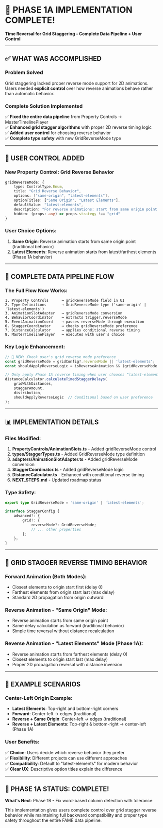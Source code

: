 # 🎉 **PHASE 1A IMPLEMENTATION COMPLETE!**

**Time Reversal for Grid Staggering - Complete Data Pipeline + User Control**

---

## ✅ **WHAT WAS ACCOMPLISHED**

### **Problem Solved**
Grid staggering lacked proper reverse mode support for 2D animations. Users needed **explicit control** over how reverse animations behave rather than automatic behavior.

### **Complete Solution Implemented**
✅ **Fixed the entire data pipeline** from Property Controls → MasterTimelinePlayer  
✅ **Enhanced grid stagger algorithms** with proper 2D reverse timing logic  
✅ **Added user control** for choosing reverse behavior  
✅ **Complete type safety** with new GridReverseMode type  

---

## 🎯 **USER CONTROL ADDED**

### **New Property Control: Grid Reverse Behavior**
```typescript
gridReverseMode: {
    type: ControlType.Enum,
    title: "Grid Reverse Behavior", 
    options: ["same-origin", "latest-elements"],
    optionTitles: ["Same Origin", "Latest Elements"],
    defaultValue: "latest-elements",
    description: "For reverse animations: start from same origin point or from latest/farthest elements",
    hidden: (props: any) => props.strategy !== "grid"
}
```

### **User Choice Options:**
1. **Same Origin**: Reverse animation starts from same origin point (traditional behavior)
2. **Latest Elements**: Reverse animation starts from latest/farthest elements (Phase 1A behavior)

---

## 🔧 **COMPLETE DATA PIPELINE FLOW**

### **The Full Flow Now Works:**
```
1. Property Controls      → gridReverseMode field in UI
2. Type Definitions       → GridReverseMode type ('same-origin' | 'latest-elements')
3. AnimationSlotAdapter   → gridReverseMode conversion  
4. BehaviorCoordinator    → extracts trigger.reverseMode
5. EventAnimationCoord    → passes reverseMode through execution
6. StaggerCoordinator     → checks gridReverseMode preference  
7. DistanceCalculator     → applies conditional reverse timing
8. MasterTimelinePlayer   → executes with user's choice
```

### **Key Logic Enhancement:**
```typescript
// 🚀 NEW: Check user's grid reverse mode preference
const gridReverseMode = gridConfig?.reverseMode || 'latest-elements';
const shouldApplyReverseLogic = isReverseAnimation && (gridReverseMode === 'latest-elements');

// Only apply Phase 1A reverse timing when user chooses "latest-elements"
distanceCalculator.calculateTimedStaggerDelays(
    gridWithDistances, 
    staggerAmount, 
    distribution,
    shouldApplyReverseLogic  // Conditional based on user preference
);
```

---

## 📊 **IMPLEMENTATION DETAILS**

### **Files Modified:**
1. **PropertyControls/AnimationSlots.ts** - Added gridReverseMode control
2. **types/StaggerTypes.ts** - Added GridReverseMode type definition
3. **adapters/AnimationSlotAdapter.ts** - Added gridReverseMode conversion
4. **StaggerCoordinator.ts** - Added gridReverseMode logic
5. **DistanceCalculator.ts** - Enhanced with conditional reverse timing
6. **NEXT_STEPS.md** - Updated roadmap status

### **Type Safety:**
```typescript
export type GridReverseMode = 'same-origin' | 'latest-elements';

interface StaggerConfig {
    advanced?: {
        grid?: {
            reverseMode?: GridReverseMode;
            // ... other properties
        };
    };
}
```

---

## 🎯 **GRID STAGGER REVERSE TIMING BEHAVIOR**

### **Forward Animation (Both Modes):**
- Closest elements to origin start first (delay 0)
- Farthest elements from origin start last (max delay)
- Standard 2D propagation from origin outward

### **Reverse Animation - "Same Origin" Mode:**
- Reverse animation starts from same origin point
- Same delay calculation as forward (traditional behavior)
- Simple time reversal without distance recalculation

### **Reverse Animation - "Latest Elements" Mode (Phase 1A):**
- Reverse animation starts from farthest elements (delay 0)
- Closest elements to origin start last (max delay)
- Proper 2D propagation reversal with distance inversion

---

## 🚀 **EXAMPLE SCENARIOS**

### **Center-Left Origin Example:**
- **Latest Elements**: Top-right and bottom-right corners
- **Forward**: Center-left → edges (traditional)
- **Reverse + Same Origin**: Center-left → edges (traditional)
- **Reverse + Latest Elements**: Top-right & bottom-right → center-left (Phase 1A)

### **User Benefits:**
✅ **Choice**: Users decide which reverse behavior they prefer  
✅ **Flexibility**: Different projects can use different approaches  
✅ **Compatibility**: Default to "latest-elements" for modern behavior  
✅ **Clear UX**: Descriptive option titles explain the difference  

---

## 🎉 **PHASE 1A STATUS: COMPLETE!**

**What's Next**: Phase 1B - Fix word-based column detection with tolerance

This implementation gives users complete control over grid stagger reverse behavior while maintaining full backward compatibility and proper type safety throughout the entire FAME data pipeline. 